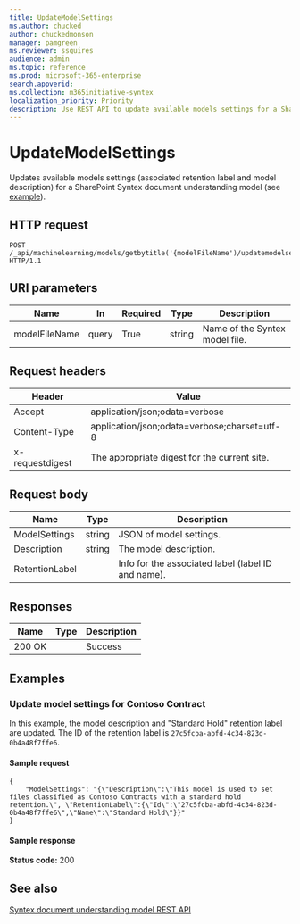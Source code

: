 ```yaml
---
title: UpdateModelSettings
ms.author: chucked
author: chuckedmonson
manager: pamgreen
ms.reviewer: ssquires
audience: admin
ms.topic: reference
ms.prod: microsoft-365-enterprise
search.appverid: 
ms.collection: m365initiative-syntex
localization_priority: Priority
description: Use REST API to update available models settings for a SharePoint Syntex document understanding model.
---
```


# UpdateModelSettings

Updates available models settings (associated retention label and model description) for a SharePoint Syntex document understanding model (see [example](rest-updatemodelsettings-method.md#examples)).

## HTTP request

```HTTP
POST /_api/machinelearning/models/getbytitle('{modelFileName')/updatemodelsettings HTTP/1.1
```

## URI parameters

|Name |In |Required|Type|Description|
|-----|---|--------|----|-----------|
|modelFileName|query|True|string|Name of the Syntex model file.|

## Request headers

| Header | Value |
|--------|-------|
|Accept|application/json;odata=verbose|
|Content-Type|application/json;odata=verbose;charset=utf-8|
|x-requestdigest|The appropriate digest for the current site.|

## Request body

|Name    |Type   |Description |
|--------|-------|-------|
|ModelSettings|string|JSON of model settings.|
|Description|string|The model description.|
|RetentionLabel| |Info for the associated label (label ID and name).|

## Responses

| Name   | Type  | Description|
|--------|-------|------------|
|200 OK| |Success|

## Examples

### Update model settings for Contoso Contract

In this example, the model description and "Standard Hold" retention label are updated. The ID of the retention label is `27c5fcba-abfd-4c34-823d-0b4a48f7ffe6`.

#### Sample request

```HTTP
{
	"ModelSettings": "{\"Description\":\"This model is used to set files classified as Contoso Contracts with a standard hold retention.\", \"RetentionLabel\":{\"Id\":\"27c5fcba-abfd-4c34-823d-0b4a48f7ffe6\",\"Name\":\"Standard Hold\"}}"
}

```

#### Sample response

**Status code:** 200

## See also

[Syntex document understanding model REST API](syntex-model-rest-api.md)
